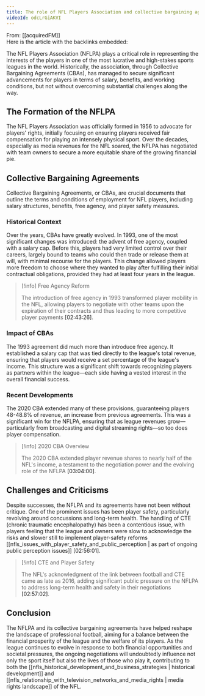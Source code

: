 ```yaml
---
title: The role of NFL Players Association and collective bargaining agreements
videoId: odcLrGiAKVI
---
```


From: [[acquiredFM]] <br/> 
Here is the article with the backlinks embedded:

The NFL Players Association (NFLPA) plays a critical role in representing the interests of the players in one of the most lucrative and high-stakes sports leagues in the world. Historically, the association, through Collective Bargaining Agreements (CBAs), has managed to secure significant advancements for players in terms of salary, benefits, and working conditions, but not without overcoming substantial challenges along the way.

## The Formation of the NFLPA

The NFL Players Association was officially formed in 1956 to advocate for players' rights, initially focusing on ensuring players received fair compensation for playing an intensely physical sport. Over the decades, especially as media revenues for the NFL soared, the NFLPA has negotiated with team owners to secure a more equitable share of the growing financial pie.

## Collective Bargaining Agreements

Collective Bargaining Agreements, or CBAs, are crucial documents that outline the terms and conditions of employment for NFL players, including salary structures, benefits, free agency, and player safety measures.

### Historical Context

Over the years, CBAs have greatly evolved. In 1993, one of the most significant changes was introduced: the advent of free agency, coupled with a salary cap. Before this, players had very limited control over their careers, largely bound to teams who could then trade or release them at will, with minimal recourse for the players. This change allowed players more freedom to choose where they wanted to play after fulfilling their initial contractual obligations, provided they had at least four years in the league. 

> [!info] Free Agency Reform
> 
> The introduction of free agency in 1993 transformed player mobility in the NFL, allowing players to negotiate with other teams upon the expiration of their contracts and thus leading to more competitive player payments <a class="yt-timestamp" data-t="02:43:26">[02:43:26]</a>.

### Impact of CBAs

The 1993 agreement did much more than introduce free agency. It established a salary cap that was tied directly to the league's total revenue, ensuring that players would receive a set percentage of the league's income. This structure was a significant shift towards recognizing players as partners within the league—each side having a vested interest in the overall financial success.

### Recent Developments

The 2020 CBA extended many of these provisions, guaranteeing players 48-48.8% of revenue, an increase from previous agreements. This was a significant win for the NFLPA, ensuring that as league revenues grow—particularly from broadcasting and digital streaming rights—so too does player compensation. 

> [!info] 2020 CBA Overview
>
> The 2020 CBA extended player revenue shares to nearly half of the NFL's income, a testament to the negotiation power and the evolving role of the NFLPA <a class="yt-timestamp" data-t="03:04:00">[03:04:00]</a>.

## Challenges and Criticisms

Despite successes, the NFLPA and its agreements have not been without critique. One of the prominent issues has been player safety, particularly revolving around concussions and long-term health. The handling of CTE (chronic traumatic encephalopathy) has been a contentious issue, with players feeling that the league and owners were slow to acknowledge the risks and slower still to implement player-safety reforms [[nfls_issues_with_player_safety_and_public_perception | as part of ongoing public perception issues]] <a class="yt-timestamp" data-t="02:56:01">[02:56:01]</a>.

> [!info] CTE and Player Safety
>
> The NFL's acknowledgment of the link between football and CTE came as late as 2016, adding significant public pressure on the NFLPA to address long-term health and safety in their negotiations <a class="yt-timestamp" data-t="02:57:02">[02:57:02]</a>.

## Conclusion

The NFLPA and its collective bargaining agreements have helped reshape the landscape of professional football, aiming for a balance between the financial prosperity of the league and the welfare of its players. As the league continues to evolve in response to both financial opportunities and societal pressures, the ongoing negotiations will undoubtedly influence not only the sport itself but also the lives of those who play it, contributing to both the [[nfls_historical_development_and_business_strategies | historical development]] and [[nfls_relationship_with_television_networks_and_media_rights | media rights landscape]] of the NFL.
